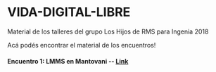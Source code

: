 # VIDA-DIGITAL-LIBRE
Material de los talleres del grupo Los Hijos de RMS para Ingenia 2018

Acá podés encontrar el material de los encuentros!

#### Encuentro 1: LMMS en Mantovani  -- [Link](https://github.com/CutSomeSlack/VIDA-DIGITAL-LIBRE/blob/master/LMMS-Mantovani/EncuentroMantovani.md)
